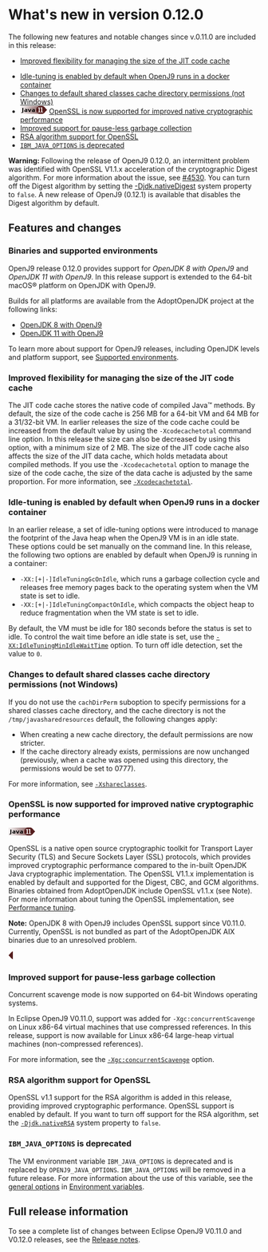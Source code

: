 <!--
* Copyright (c) 2017, 2019 IBM Corp. and others
*
* This program and the accompanying materials are made
* available under the terms of the Eclipse Public License 2.0
* which accompanies this distribution and is available at
* https://www.eclipse.org/legal/epl-2.0/ or the Apache
* License, Version 2.0 which accompanies this distribution and
* is available at https://www.apache.org/licenses/LICENSE-2.0.
*
* This Source Code may also be made available under the
* following Secondary Licenses when the conditions for such
* availability set forth in the Eclipse Public License, v. 2.0
* are satisfied: GNU General Public License, version 2 with
* the GNU Classpath Exception [1] and GNU General Public
* License, version 2 with the OpenJDK Assembly Exception [2].
*
* [1] https://www.gnu.org/software/classpath/license.html
* [2] http://openjdk.java.net/legal/assembly-exception.html
*
* SPDX-License-Identifier: EPL-2.0 OR Apache-2.0 OR GPL-2.0 WITH
* Classpath-exception-2.0 OR LicenseRef-GPL-2.0 WITH Assembly-exception
-->


# What's new in version 0.12.0

The following new features and notable changes since v.0.11.0 are included in this release:

- [Improved flexibility for managing the size of the JIT code cache](#improved-flexibility-for-managing-the-size-of-the-jit-code-cache)
<!-- - [Class data sharing is enabled by default](#class-data-sharing-is-enabled-by-default) -->
- [Idle-tuning is enabled by default when OpenJ9 runs in a docker container](#idle-tuning-is-enabled-by-default-when-openj9-runs-in-a-docker-container)
- [Changes to default shared classes cache directory permissions (not Windows)](#changes-to-default-shared-classes-cache-directory-permissions-not-windows)
- ![Start of content that applies only to Java 11 (LTS)](cr/java11.png) [OpenSSL is now supported for improved native cryptographic performance](#openssl-is-now-supported-for-improved-native-cryptographic-performance)
- [Improved support for pause-less garbage collection](#improved-support-for-pause-less-garbage-collection)
- [RSA algorithm support for OpenSSL](#rsa-algorithm-support-for-openssl)
- [`IBM_JAVA_OPTIONS` is deprecated](#ibm_java_options-is-deprecated)

<i class="fa fa-exclamation-triangle" aria-hidden="true"></i> **Warning:** Following the release of OpenJ9 0.12.0, an intermittent problem
was identified with OpenSSL V1.1.x acceleration of the cryptographic Digest algorithm. For more information about the issue, see [#4530](https://github.com/eclipse/openj9/issues/4530). You can turn off the Digest algorithm by setting the [-Djdk.nativeDigest](djdknativedigest.md) system property to `false`. A new release of OpenJ9 (0.12.1) is available that disables the Digest algorithm by default. 


## Features and changes

### Binaries and supported environments

OpenJ9 release 0.12.0 provides support for *OpenJDK 8 with OpenJ9* and *OpenJDK 11 with OpenJ9*. In this release support is extended to the 64-bit macOS&reg; platform on OpenJDK with OpenJ9.

Builds for all platforms are available from the AdoptOpenJDK project at the following links:

- [OpenJDK 8 with OpenJ9](https://adoptopenjdk.net/archive.html?variant=openjdk8&jvmVariant=openj9)
- [OpenJDK 11 with OpenJ9](https://adoptopenjdk.net/archive.html?variant=openjdk11&jvmVariant=openj9)

To learn more about support for OpenJ9 releases, including OpenJDK levels and platform support, see [Supported environments](openj9_support.md).

### Improved flexibility for managing the size of the JIT code cache

The JIT code cache stores the native code of compiled Java&trade; methods. By default, the size of the code cache is 256 MB for a 64-bit VM and 64 MB for a 31/32-bit VM. In earlier releases the size of the code cache could be increased from the default value by using the `-Xcodecachetotal` command line option. In this release the size can also be decreased by using this option, with a minimum size of 2 MB. The size of the JIT code cache also affects the size of the JIT data cache, which holds metadata about compiled methods. If you use the `-Xcodecachetotal` option to manage the size of the code cache, the size of the data cache is adjusted by the same proportion. For more information, see [`-Xcodecachetotal`](xcodecachetotal.md).

<!-- ### Class data sharing is enabled by default

Class data sharing is enabled by default for bootstrap classes, unless your application is running in a container. You can use the `-Xshareclasses` option to change the default behavior. For more information, see [Class Data Sharing](shrc.md). -->

### Idle-tuning is enabled by default when OpenJ9 runs in a docker container

In an earlier release, a set of idle-tuning options were introduced to manage the footprint of the Java heap when the OpenJ9 VM is in an idle state. These options could be set manually on the command line. In this release, the following two options are enabled by default when OpenJ9 is running in a container:

- `-XX:[+|-]IdleTuningGcOnIdle`, which runs a garbage collection cycle and releases free memory pages back to the operating system when the VM state is set to idle.
- `-XX:[+|-]IdleTuningCompactOnIdle`, which compacts the object heap to reduce fragmentation when the VM state is set to idle.

By default, the VM must be idle for 180 seconds before the status is set to idle. To control the wait time before an idle state is set, use the [`-XX:IdleTuningMinIdleWaitTime`](xxidletuningminidlewaittime.md) option. To turn off idle detection, set the value to `0`.

### Changes to default shared classes cache directory permissions (not Windows)
If you do not use the `cachDirPerm` suboption to specify permissions for a shared classes cache directory, and the cache directory is not the `/tmp/javasharedresources` default, the following changes apply:

- When creating a new cache directory, the default permissions are now stricter.
- If the cache directory already exists, permissions are now unchanged (previously, when a cache was opened using this directory, the permissions would be set to 0777).

For more information, see [`-Xshareclasses`](xshareclasses.md#cachedirperm).

### OpenSSL is now supported for improved native cryptographic performance

![Start of content that applies only to Java 11 (LTS)](cr/java11.png)

OpenSSL is a native open source cryptographic toolkit for Transport Layer Security (TLS) and Secure Sockets Layer (SSL) protocols, which provides improved cryptographic performance compared to the in-built OpenJDK Java cryptographic implementation. The OpenSSL V1.1.x implementation is enabled by default and  supported for the Digest, CBC, and GCM algorithms. Binaries obtained from AdoptOpenJDK include OpenSSL v1.1.x (see Note). For more information about tuning the OpenSSL implementation, see [Performance tuning](introduction.md#cryptographic-operations).

<i class="fa fa-pencil-square-o" aria-hidden="true"></i> **Note:** OpenJDK 8 with OpenJ9 includes OpenSSL support since V0.11.0. Currently, OpenSSL is not bundled as part of the AdoptOpenJDK AIX binaries due to an unresolved problem.

![End of content that applies only to Java 11 (LTS)](cr/java_close_lts.png)


### Improved support for pause-less garbage collection

Concurrent scavenge mode is now supported on 64-bit Windows operating systems.

In Eclipse OpenJ9 V0.11.0, support was added for `-Xgc:concurrentScavenge` on Linux x86-64 virtual machines that use compressed references. In this release, support is now available for Linux x86-64 large-heap virtual machines (non-compressed references).

For more information, see the [`-Xgc:concurrentScavenge`](xgc.md#concurrentscavenge) option.

### RSA algorithm support for OpenSSL

OpenSSL v1.1 support for the RSA algorithm is added in this release, providing improved cryptographic performance. OpenSSL support is enabled by default. If you want to turn off support for the RSA algorithm, set the [`-Djdk.nativeRSA`](djdknativersa.md) system property to `false`.

### `IBM_JAVA_OPTIONS` is deprecated

The VM environment variable `IBM_JAVA_OPTIONS` is deprecated and is replaced by `OPENJ9_JAVA_OPTIONS`. `IBM_JAVA_OPTIONS` will be removed in a future release. For more information about the use of this variable, see the [general options](env_var.md#general-options) in [Environment variables](env_var.md).

## Full release information

To see a complete list of changes between Eclipse OpenJ9 V0.11.0 and V0.12.0 releases, see the [Release notes](https://github.com/eclipse/openj9/blob/master/doc/release-notes/0.12/0.12.md).

<!-- ==== END OF TOPIC ==== version0.12.md ==== -->
